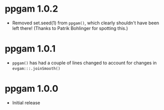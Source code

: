 # ppgam 1.0.2

* Removed set.seed(1) from `ppgam()`, which clearly shouldn't have been left there! (Thanks to Patrik Bohlinger for spotting this.)

# ppgam 1.0.1

* `ppgam()` has had a couple of lines changed to account for changes in `evgam:::.joinSmooth()`

# ppgam 1.0.0

* Initial release

